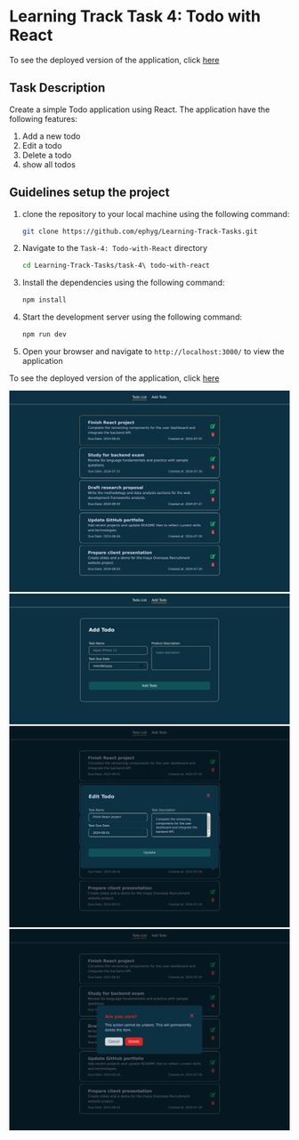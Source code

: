# Learning Track Task 4: Todo with React

To see the deployed version of the application, click [here](https://a2sv-todo-with-react.netlify.app/)

## Task Description

Create a simple Todo application using React. The application have the following features:

1. Add a new todo
2. Edit a todo
3. Delete a todo
4. show all todos

## Guidelines setup the project

1. clone the repository to your local machine using the following command:
   ```sh
   git clone https://github.com/ephyg/Learning-Track-Tasks.git
   ```
2. Navigate to the `Task-4: Todo-with-React` directory
   ```sh
   cd Learning-Track-Tasks/task-4\ todo-with-react
   ```
3. Install the dependencies using the following command:
   ```sh
   npm install
   ```
4. Start the development server using the following command:
   ```sh
   npm run dev
   ```
5. Open your browser and navigate to `http://localhost:3000/` to view the application

To see the deployed version of the application, click [here](https://a2sv-todo-with-react.netlify.app/)


![List](./src/assets/list.png)
![List](./src/assets/add.png)
![List](./src/assets/edit.png)
![List](./src/assets/delete.png)
